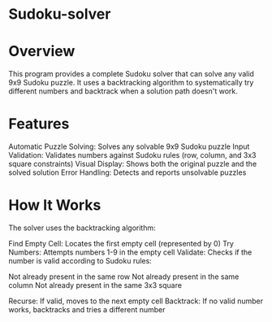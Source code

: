 # Sudoku-solver
# Overview

This program provides a complete Sudoku solver that can solve any valid 9x9 Sudoku puzzle. It uses a backtracking algorithm to systematically try different numbers and backtrack when a solution path doesn't work.

# Features

Automatic Puzzle Solving: Solves any solvable 9x9 Sudoku puzzle
Input Validation: Validates numbers against Sudoku rules (row, column, and 3x3 square constraints)
Visual Display: Shows both the original puzzle and the solved solution
Error Handling: Detects and reports unsolvable puzzles

# How It Works

The solver uses the backtracking algorithm:

Find Empty Cell: Locates the first empty cell (represented by 0)
Try Numbers: Attempts numbers 1-9 in the empty cell
Validate: Checks if the number is valid according to Sudoku rules:

Not already present in the same row
Not already present in the same column
Not already present in the same 3x3 square


Recurse: If valid, moves to the next empty cell
Backtrack: If no valid number works, backtracks and tries a different number
